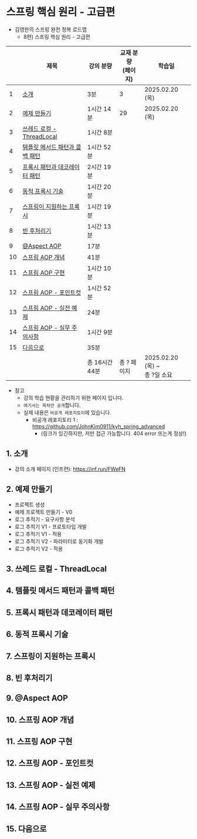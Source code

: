 # 스프링 핵심 원리 - 고급편

- 김영한의 스프링 완전 정복 로드맵
  - 8편) 스프링 핵심 원리 - 고급편

|    | 제목                                              | 강의 분량      | 교재 분량<br>(페이지) | 학습일                          |
|----|-------------------------------------------------|------------|----------------|------------------------------|
| 1  | [소개](#1-소개)                                     | 3분         | 3              | 2025.02.20 (목)               |
| 2  | [예제 만들기](#2-예제-만들기)                             | 1시간 14분    | 29             | 2025.02.20 (목)               |
| 3  | [쓰레드 로컬 - ThreadLocal](#3-쓰레드-로컬---threadlocal) | 1시간 8분     |                |                              |
| 4  | [템플릿 메서드 패턴과 콜백 패턴](#4-템플릿-메서드-패턴과-콜백-패턴)       | 1시간 52분    |                |                              |
| 5  | [프록시 패턴과 데코레이터 패턴](#5-프록시-패턴과-데코레이터-패턴)         | 2시간 19분    |                |                              |
| 6  | [동적 프록시 기술](#6-동적-프록시-기술)                       | 1시간 20분    |                |                              |
| 7  | [스프링이 지원하는 프록시](#7-스프링이-지원하는-프록시)               | 1시간 19분    |                |                              |
| 8  | [빈 후처리기](#8-빈-후처리기)                             | 1시간 13분    |                |                              |
| 9  | [@Aspect AOP](#9-aspect-aop)                    | 17분        |                |                              |
| 10 | [스프링 AOP 개념](#10-스프링-aop-개념)                    | 41분        |                |                              |
| 11 | [스프링 AOP 구현](#11-스프링-aop-구현)                    | 1시간 10분    |                |                              |
| 12 | [스프링 AOP - 포인트컷](#12-스프링-aop---포인트컷)            | 1시간 52분    |                |                              |
| 13 | [스프링 AOP - 실전 예제](#13-스프링-aop---실전-예제)          | 24분        |                |                              |
| 14 | [스프링 AOP - 실무 주의사항](#14-스프링-aop---실무-주의사항)      | 1시간 9분     |                |                              |
| 15 | [다음으로](#15-다음으로)                                | 35분        |                |                              |
|    |                                                 | 총 16시간 44분 | 총 ? 페이지        | 2025.02.20 (목) ~ <br>총 ?일 소요 |

- 참고
  - 강의 학습 현황을 관리하기 위한 페이지 입니다.
  - `여기서는 목차만 공개`합니다.
  - 실제 내용은 `비공개 레포지토리`에 있습니다.
    - 비공개 레포지토리 1 : https://github.com/JohnKim0911/kyh_spring_advanced
      - (링크가 있긴하지만, 저만 접근 가능합니다. 404 error 뜨는게 정상!)

## 1. 소개

- 강의 소개 페이지 (인프런): https://inf.run/FWeFN

## 2. 예제 만들기

- 프로젝트 생성
- 예제 프로젝트 만들기 - V0
- 로그 추적기 - 요구사항 분석
- 로그 추적기 V1 - 프로토타입 개발
- 로그 추적기 V1 - 적용
- 로그 추적기 V2 - 파라미터로 동기화 개발
- 로그 추적기 V2 - 적용

## 3. 쓰레드 로컬 - ThreadLocal
## 4. 템플릿 메서드 패턴과 콜백 패턴
## 5. 프록시 패턴과 데코레이터 패턴
## 6. 동적 프록시 기술
## 7. 스프링이 지원하는 프록시
## 8. 빈 후처리기
## 9. @Aspect AOP
## 10. 스프링 AOP 개념
## 11. 스프링 AOP 구현
## 12. 스프링 AOP - 포인트컷
## 13. 스프링 AOP - 실전 예제
## 14. 스프링 AOP - 실무 주의사항
## 15. 다음으로